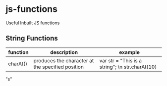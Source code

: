 # js-functions
Useful Inbuilt JS functions

## String Functions

function | description | example
----------|----------|----------
charAt() | produces the character at the specified position | var str = "This is a string"; \n str.charAt(10)
"s"
